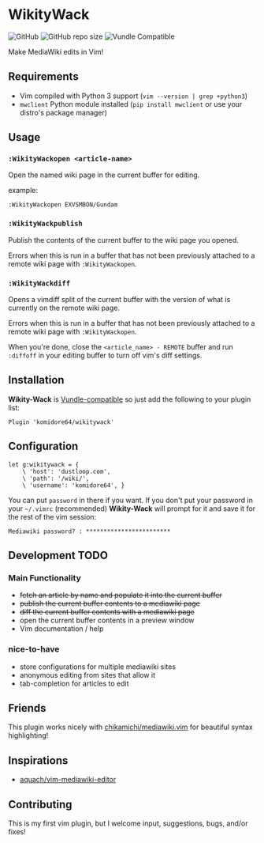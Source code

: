 # WikityWack

![GitHub](https://img.shields.io/github/license/komidore64/wikitywack)
![GitHub repo size](https://img.shields.io/github/repo-size/komidore64/wikitywack)
![Vundle Compatible](https://img.shields.io/badge/Vundle.vim-compatible-yellow)

Make MediaWiki edits in Vim!

## Requirements

- Vim compiled with Python 3 support (`vim --version | grep +python3`)
- `mwclient` Python module installed (`pip install mwclient` or use your
  distro's package manager)

## Usage

### `:WikityWackopen <article-name>`

Open the named wiki page in the current buffer for editing.

example:

```vim
:WikityWackopen EXVSMBON/Gundam
```

### `:WikityWackpublish`

Publish the contents of the current buffer to the wiki page you opened.

Errors when this is run in a buffer that has not been previously attached
to a remote wiki page with `:WikityWackopen`.

### `:WikityWackdiff`

Opens a vimdiff split of the current buffer with the version of what is
currently on the remote wiki page.

Errors when this is run in a buffer that has not been previously attached
to a remote wiki page with `:WikityWackopen`.

When you're done, close the `<article_name> - REMOTE` buffer and run
`:diffoff` in your editing buffer to turn off vim's diff settings.

## Installation

**Wikity-Wack** is [Vundle-compatible](https://github.com/VundleVim/Vundle.vim) so just add the following to your
plugin list:

```vim
Plugin 'komidore64/wikitywack'
```

## Configuration

```vim
let g:wikitywack = {
    \ 'host': 'dustloop.com',
    \ 'path': '/wiki/',
    \ 'username': 'komidore64', }
```

You can put `password` in there if you want. If you don't put your
password in your `~/.vimrc` (recommended) **Wikity-Wack** will prompt for
it and save it for the rest of the vim session:

```
Mediawiki password? : ************************
```

## Development TODO

### Main Functionality

- ~~fetch an article by name and populate it into the current buffer~~
- ~~publish the current buffer contents to a mediawiki page~~
- ~~diff the current buffer contents with a mediawiki page~~
- open the current buffer contents in a preview window
- Vim documentation / help

### nice-to-have

- store configurations for multiple mediawiki sites
- anonymous editing from sites that allow it
- tab-completion for articles to edit

## Friends

This plugin works nicely with
[chikamichi/mediawiki.vim](https://github.com/chikamichi/mediawiki.vim)
for beautiful syntax highlighting!

## Inspirations

- [aquach/vim-mediawiki-editor](https://github.com/aquach/vim-mediawiki-editor)

## Contributing

This is my first vim plugin, but I welcome input, suggestions, bugs,
and/or fixes!
